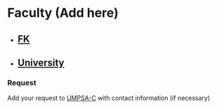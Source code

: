 # Faculty (Add here)

- ## [FK](./faculty-of-computing/)
- ## [University](./university/)

### Request
Add your request to [UMPSA-C](https://github.com/darwishzain/umpsa-c) with contact information (if necessary)




